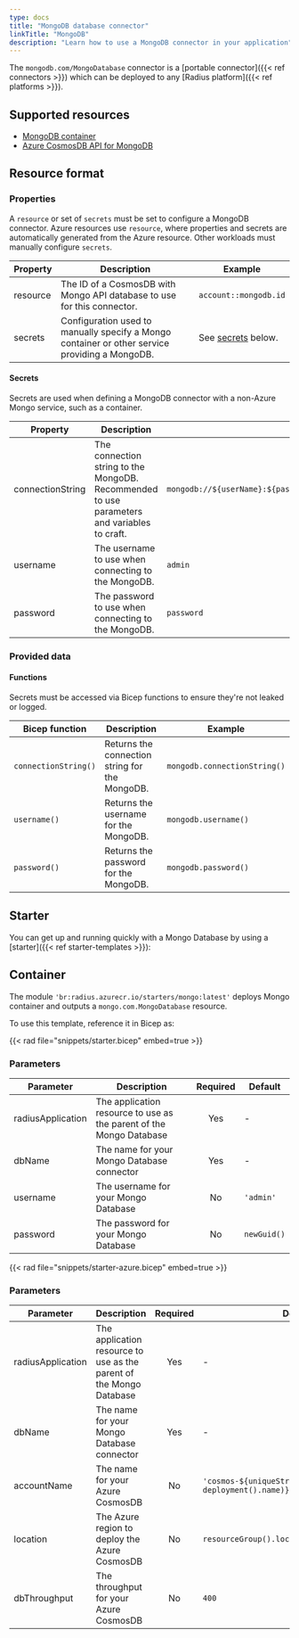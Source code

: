```yaml
---
type: docs
title: "MongoDB database connector"
linkTitle: "MongoDB"
description: "Learn how to use a MongoDB connector in your application"
---
```


The `mongodb.com/MongoDatabase` connector is a [portable connector]({{< ref connectors >}}) which can be deployed to any [Radius platform]({{< ref platforms >}}).

## Supported resources

- [MongoDB container](https://hub.docker.com/_/mongo/)
- [Azure CosmosDB API for MongoDB](https://docs.microsoft.com/en-us/azure/cosmos-db/mongodb-introduction)

## Resource format

### Properties

A `resource` or set of `secrets` must be set to configure a MongoDB connector. Azure resources use `resource`, where properties and secrets are automatically generated from the Azure resource. Other workloads must manually configure `secrets`.

| Property | Description | Example |
|----------|-------------|---------|
| resource | The ID of a CosmosDB with Mongo API database to use for this connector. | `account::mongodb.id`
| secrets  | Configuration used to manually specify a Mongo container or other service providing a MongoDB. | See [secrets](#secrets) below.

#### Secrets

Secrets are used when defining a MongoDB connector with a non-Azure Mongo service, such as a container.

| Property | Description | Example |
|----------|-------------|---------|
| connectionString | The connection string to the MongoDB. Recommended to use parameters and variables to craft. | `mongodb://${userName}:${password}@${container.spec.hostname}:...`
| username | The username to use when connecting to the MongoDB. | `admin`
| password | The password to use when connecting to the MongoDB. | `password`

### Provided data

#### Functions

Secrets must be accessed via Bicep functions to ensure they're not leaked or logged.

| Bicep function | Description | Example |
|----------------|-------------|---------|
| `connectionString()` | Returns the connection string for the MongoDB. | `mongodb.connectionString()` |
| `username()` | Returns the username for the MongoDB. | `mongodb.username()` |
| `password()` | Returns the password for the MongoDB. | `mongodb.password()` |

## Starter

You can get up and running quickly with a Mongo Database by using a [starter]({{< ref starter-templates >}}):

## Container

The module `'br:radius.azurecr.io/starters/mongo:latest'` deploys Mongo container and outputs a `mongo.com.MongoDatabase` resource.

To use this template, reference it in Bicep as:

{{< rad file="snippets/starter.bicep" embed=true >}}

### Parameters

| Parameter | Description | Required | Default |
|-----------|-------------|:--------:|---------|
| radiusApplication | The application resource to use as the parent of the Mongo Database | Yes | - |
| dbName | The name for your Mongo Database connector | Yes | - |
| username | The username for your Mongo Database | No | `'admin'` |
| password | The password for your Mongo Database | No | `newGuid()` |

{{< rad file="snippets/starter-azure.bicep" embed=true >}}

### Parameters

| Parameter | Description | Required | Default |
|-----------|-------------|:--------:|---------|
| radiusApplication | The application resource to use as the parent of the Mongo Database | Yes | - |
| dbName | The name for your Mongo Database connector | Yes | - |
| accountName | The name for your Azure CosmosDB | No | `'cosmos-${uniqueString(resourceGroup().id, deployment().name)}'` |
| location | The Azure region to deploy the Azure CosmosDB | No | `resourceGroup().location` |
| dbThroughput | The throughput for your Azure CosmosDB | No | `400` |
